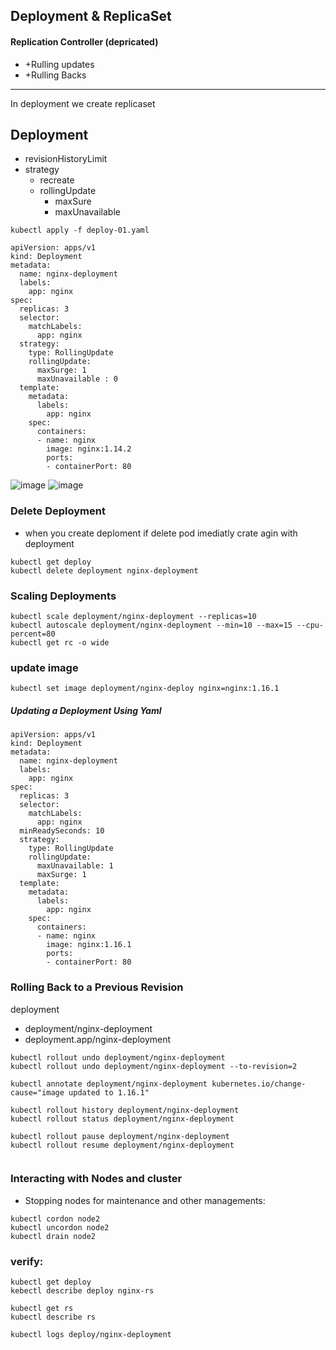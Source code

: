 
##  Deployment    &     ReplicaSet 
#### Replication Controller (depricated)
  * +Rulling updates
  * +Rulling Backs
------------------------------------------------
In deployment we create replicaset
## Deployment
* revisionHistoryLimit
* strategy
  - recreate
  - rollingUpdate
     + maxSure
     + maxUnavailable
```
kubectl apply -f deploy-01.yaml
```
```
apiVersion: apps/v1
kind: Deployment
metadata:
  name: nginx-deployment
  labels:
    app: nginx
spec:
  replicas: 3
  selector:
    matchLabels:
      app: nginx
  strategy:
    type: RollingUpdate
    rollingUpdate:
      maxSurge: 1
      maxUnavailable : 0
  template:
    metadata:
      labels:
        app: nginx
    spec:
      containers:
      - name: nginx
        image: nginx:1.14.2
        ports:
        - containerPort: 80
```
![image](https://github.com/user-attachments/assets/4e2c8b7a-79e6-4cf6-b319-6afb0c6f1237)
![image](https://github.com/user-attachments/assets/8f3deaca-8b76-4986-add6-4b94be920e97)

### Delete Deployment
* when you create deploment if delete pod imediatly crate agin with deployment
```
kubectl get deploy
kubectl delete deployment nginx-deployment
```

### Scaling Deployments
```
kubectl scale deployment/nginx-deployment --replicas=10
kubectl autoscale deployment/nginx-deployment --min=10 --max=15 --cpu-percent=80
kubectl get rc -o wide
```
### update image
```
kubectl set image deployment/nginx-deploy nginx=nginx:1.16.1
```
##### Updating a Deployment Using Yaml
```
apiVersion: apps/v1
kind: Deployment
metadata:
  name: nginx-deployment
  labels:
    app: nginx
spec:
  replicas: 3
  selector:
    matchLabels:
      app: nginx
  minReadySeconds: 10
  strategy:
    type: RollingUpdate
    rollingUpdate:
      maxUnavailable: 1
      maxSurge: 1
  template:
    metadata:
      labels:
        app: nginx
    spec:
      containers:
      - name: nginx
        image: nginx:1.16.1
        ports:
        - containerPort: 80
```

### Rolling Back to a Previous Revision
deployment 
* deployment/nginx-deployment
* deployment.app/nginx-deployment
```
kubectl rollout undo deployment/nginx-deployment
kubectl rollout undo deployment/nginx-deployment --to-revision=2

kubectl annotate deployment/nginx-deployment kubernetes.io/change-cause="image updated to 1.16.1"

kubectl rollout history deployment/nginx-deployment
kubectl rollout status deployment/nginx-deployment

kubectl rollout pause deployment/nginx-deployment
kubectl rollout resume deployment/nginx-deployment


```


### Interacting with Nodes and cluster
* Stopping nodes for maintenance and other managements:
```
kubectl cordon node2
kubectl uncordon node2
kubectl drain node2

```


### verify:
```
kubectl get deploy
kebectl describe deploy nginx-rs

kubectl get rs
kubectl describe rs

kubectl logs deploy/nginx-deployment
```
